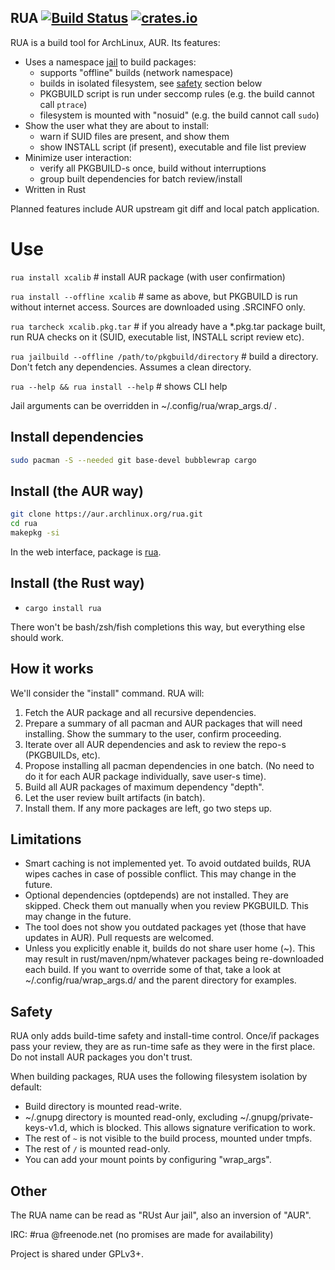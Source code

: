 ## RUA  [![Build Status](https://travis-ci.org/vn971/rua.svg?branch=master)](https://travis-ci.org/vn971/rua)  [![crates.io](https://img.shields.io/crates/v/rua.svg)](https://crates.io/crates/rua)

RUA is a build tool for ArchLinux, AUR. Its features:

- Uses a namespace [jail](https://github.com/projectatomic/bubblewrap) to build packages:
  * supports "offline" builds (network namespace)
  * builds in isolated filesystem, see [safety](#Safety) section below
  * PKGBUILD script is run under seccomp rules (e.g. the build cannot call `ptrace`)
  * filesystem is mounted with "nosuid" (e.g. the build cannot call `sudo`)
- Show the user what they are about to install:
  * warn if SUID files are present, and show them
  * show INSTALL script (if present), executable and file list preview
- Minimize user interaction:
  * verify all PKGBUILD-s once, build without interruptions
  * group built dependencies for batch review/install
- Written in Rust

Planned features include AUR upstream git diff and local patch application.


# Use

`rua install xcalib`  # install AUR package (with user confirmation)

`rua install --offline xcalib`  # same as above, but PKGBUILD is run without internet access. Sources are downloaded using .SRCINFO only.

`rua tarcheck xcalib.pkg.tar`  # if you already have a *.pkg.tar package built, run RUA checks on it (SUID, executable list, INSTALL script review etc).

`rua jailbuild --offline /path/to/pkgbuild/directory`  # build a directory. Don't fetch any dependencies. Assumes a clean directory.

`rua --help && rua install --help`  # shows CLI help

Jail arguments can be overridden in ~/.config/rua/wrap_args.d/ .


## Install dependencies
```sh
sudo pacman -S --needed git base-devel bubblewrap cargo
```


## Install (the AUR way)
```sh
git clone https://aur.archlinux.org/rua.git
cd rua
makepkg -si
```
In the web interface, package is [rua](https://aur.archlinux.org/packages/rua/).


## Install (the Rust way)
* `cargo install rua`

There won't be bash/zsh/fish completions this way, but everything else should work.


## How it works
We'll consider the "install" command. RUA will:

1. Fetch the AUR package and all recursive dependencies.
1. Prepare a summary of all pacman and AUR packages that will need installing.
  Show the summary to the user, confirm proceeding.
1. Iterate over all AUR dependencies and ask to review the repo-s (PKGBUILDs, etc).
1. Propose installing all pacman dependencies in one batch.
  (No need to do it for each AUR package individually, save user-s time).
1. Build all AUR packages of maximum dependency "depth".
1. Let the user review built artifacts (in batch).
1. Install them. If any more packages are left, go two steps up.

## Limitations

* Smart caching is not implemented yet. To avoid outdated builds, RUA wipes caches in case of possible conflict. This may change in the future.
* Optional dependencies (optdepends) are not installed. They are skipped. Check them out manually when you review PKGBUILD. This may change in the future.
* The tool does not show you outdated packages yet (those that have updates in AUR). Pull requests are welcomed.
* Unless you explicitly enable it, builds do not share user home (~). This may result in rust/maven/npm/whatever packages being re-downloaded each build. If you want to override some of that, take a look at ~/.config/rua/wrap_args.d/ and the parent directory for examples.


## Safety
RUA only adds build-time safety and install-time control. Once/if packages pass your review, they are as run-time safe as they were in the first place. Do not install AUR packages you don't trust.

When building packages, RUA uses the following filesystem isolation by default:

* Build directory is mounted read-write.
* ~/.gnupg directory is mounted read-only, excluding ~/.gnupg/private-keys-v1.d, which is blocked. This allows signature verification to work.
* The rest of `~` is not visible to the build process, mounted under tmpfs.
* The rest of `/` is mounted read-only.
* You can add your mount points by configuring "wrap_args".


## Other

The RUA name can be read as "RUst Aur jail", also an inversion of "AUR".

IRC: #rua @freenode.net  (no promises are made for availability)

Project is shared under GPLv3+.
